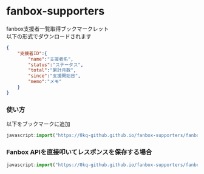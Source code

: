 # fanbox-supporters
fanbox支援者一覧取得ブックマークレット  
以下の形式でダウンロードされます  
```json
{
    "支援者ID":{
        "name":"支援者名",
        "status":"ステータス",
        "total":"累計月数",
        "since":"支援開始日",
        "memo":"メモ"
    }
}
```

### 使い方
以下をブックマークに追加  
```javascript
javascript:import("https://0kq-github.github.io/fanbox-supporters/fanbox-supporters.js").then(m=>{m.main()}).catch(e=>alert(`エラー (${e})`));
```

### Fanbox APIを直接叩いてレスポンスを保存する場合
```javascript
javascript:import("https://0kq-github.github.io/fanbox-supporters/fanbox-supporters-withapi.js").then(m=>{m.main()}).catch(e=>alert(`エラー (${e})`));
```
